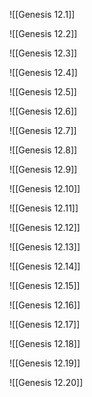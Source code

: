 ![[Genesis 12.1]]

![[Genesis 12.2]]

![[Genesis 12.3]]

![[Genesis 12.4]]

![[Genesis 12.5]]

![[Genesis 12.6]]

![[Genesis 12.7]]

![[Genesis 12.8]]

![[Genesis 12.9]]

![[Genesis 12.10]]

![[Genesis 12.11]]

![[Genesis 12.12]]

![[Genesis 12.13]]

![[Genesis 12.14]]

![[Genesis 12.15]]

![[Genesis 12.16]]

![[Genesis 12.17]]

![[Genesis 12.18]]

![[Genesis 12.19]]

![[Genesis 12.20]]
